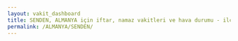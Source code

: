 ```yaml
---
layout: vakit_dashboard
title: SENDEN, ALMANYA için iftar, namaz vakitleri ve hava durumu - ilçe/eyalet seç
permalink: /ALMANYA/SENDEN/
---
```


<script type="text/javascript">
  var GLOBAL_COUNTRY = 'ALMANYA';
  var GLOBAL_CITY = 'SENDEN';
  var GLOBAL_STATE = '';
  var lat = 72;
  var lon = 21;
</script>
